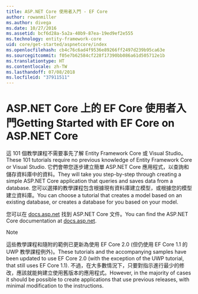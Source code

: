 ```yaml
---
title: ASP.NET Core 使用者入門 - EF Core
author: rowanmiller
ms.author: divega
ms.date: 10/27/2016
ms.assetid: bcf6d28a-5a2a-40b9-87ea-19ed9ef2e555
ms.technology: entity-framework-core
uid: core/get-started/aspnetcore/index
ms.openlocfilehash: cb4c76c6ad4f9536e89266ff2497d239b95ca63e
ms.sourcegitcommit: f05e7b62584cf228f17390bb086a61d505712e1b
ms.translationtype: HT
ms.contentlocale: zh-TW
ms.lasthandoff: 07/08/2018
ms.locfileid: "37911511"
---
```

# <a name="getting-started-with-ef-core-on-aspnet-core"></a><span data-ttu-id="6bb81-102">ASP.NET Core 上的 EF Core 使用者入門</span><span class="sxs-lookup"><span data-stu-id="6bb81-102">Getting Started with EF Core on ASP.NET Core</span></span>

<span data-ttu-id="6bb81-103">這 101 個教學課程不需要事先了解 Entity Framework Core 或 Visual Studio。</span><span class="sxs-lookup"><span data-stu-id="6bb81-103">These 101 tutorials require no previous knowledge of Entity Framework Core or Visual Studio.</span></span> <span data-ttu-id="6bb81-104">它們會帶您逐步建立簡單 ASP.NET Core 應用程式，以查詢和儲存資料庫中的資料。</span><span class="sxs-lookup"><span data-stu-id="6bb81-104">They will take you step-by-step through creating a simple ASP.NET Core application that queries and saves data from a database.</span></span> <span data-ttu-id="6bb81-105">您可以選擇的教學課程包含根據現有資料庫建立模型，或根據您的模型建立資料庫。</span><span class="sxs-lookup"><span data-stu-id="6bb81-105">You can choose a tutorial that creates a model based on an existing database, or creates a database for you based on your model.</span></span>

<span data-ttu-id="6bb81-106">您可以在 [docs.asp.net](https://docs.asp.net) 找到 ASP.NET Core 文件。</span><span class="sxs-lookup"><span data-stu-id="6bb81-106">You can find the ASP.NET Core documentation at [docs.asp.net](https://docs.asp.net).</span></span>

> [!NOTE]  
> <span data-ttu-id="6bb81-107">這些教學課程和隨附的範例已更新為使用 EF Core 2.0 (但仍使用 EF Core 1.1 的 UWP 教學課程例外)。</span><span class="sxs-lookup"><span data-stu-id="6bb81-107">These tutorials and the accompanying samples have been updated to use EF Core 2.0 (with the exception of the UWP tutorial, that still uses EF Core 1.1).</span></span> <span data-ttu-id="6bb81-108">不過，在大多數情況下，只要對指示進行最少的修改，應該就能夠建立使用舊版本的應用程式。</span><span class="sxs-lookup"><span data-stu-id="6bb81-108">However, in the majority of cases it should be possible to create applications that use previous releases, with minimal modification to the instructions.</span></span>
